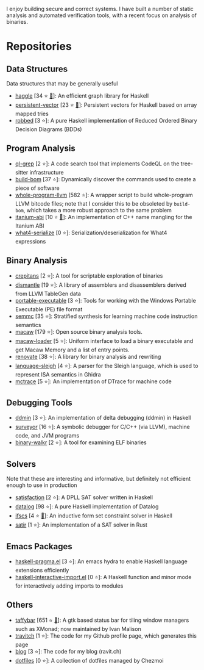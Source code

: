 I enjoy building secure and correct systems.  I have built a number of static analysis and automated verification tools, with a recent focus on analysis of binaries.

# Repositories

## Data Structures

Data structures that may be generally useful

- [haggle](https://github.com/travitch/haggle) [34 :star: [:book:](https://hackage.haskell.org/package/haggle)]: An efficient graph library for Haskell
- [persistent-vector](https://github.com/travitch/persistent-vector) [23 :star: [:book:](https://hackage.haskell.org/package/persistent-vector)]: Persistent vectors for Haskell based on array mapped tries
- [robbed](https://github.com/travitch/robbed) [3 :star:]: A pure Haskell implementation of Reduced Ordered Binary Decision Diagrams (BDDs)

## Program Analysis

- [ql-grep](https://github.com/travitch/ql-grep) [2 :star:]: A code search tool that implements CodeQL on the tree-sitter infrastructure
- [build-bom](https://github.com/travitch/build-bom) [37 :star:]: Dynamically discover the commands used to create a piece of software
- [whole-program-llvm](https://github.com/travitch/whole-program-llvm) [582 :star:]: A wrapper script to build whole-program LLVM bitcode files; note that I consider this to be obsoleted by `build-bom`, which takes a more robust approach to the same problem
- [itanium-abi](https://github.com/travitch/itanium-abi) [10 :star: [:book:](https://hackage.haskell.org/package/itanium-abi)]: An implementation of C++ name mangling for the Itanium ABI
- [what4-serialize](https://github.com/GaloisInc/what4-serialize) [0 :star:]: Serialization/deserialization for What4 expressions

## Binary Analysis

- [crepitans](https://github.com/travitch/crepitans) [2 :star:]: A tool for scriptable exploration of binaries
- [dismantle](https://github.com/GaloisInc/dismantle) [19 :star:]: A library of assemblers and disassemblers derived from LLVM TableGen data
- [portable-executable](https://github.com/GaloisInc/portable-executable) [3 :star:]: Tools for working with the Windows Portable Executable (PE) file format
- [semmc](https://github.com/GaloisInc/semmc) [35 :star:]: Stratified synthesis for learning machine code instruction semantics
- [macaw](https://github.com/GaloisInc/macaw) [179 :star:]: Open source binary analysis tools.
- [macaw-loader](https://github.com/GaloisInc/macaw-loader) [5 :star:]: Uniform interface to load a binary executable and get Macaw Memory and a list of entry points.
- [renovate](https://github.com/GaloisInc/renovate) [38 :star:]: A library for binary analysis and rewriting
- [language-sleigh](https://github.com/GaloisInc/language-sleigh) [4 :star:]: A parser for the Sleigh language, which is used to represent ISA semantics in Ghidra
- [mctrace](https://github.com/GaloisInc/mctrace) [5 :star:]: An implementation of DTrace for machine code

## Debugging Tools

- [ddmin](https://github.com/travitch/ddmin) [3 :star:]: An implementation of delta debugging (ddmin) in Haskell
- [surveyor](https://github.com/GaloisInc/surveyor) [16 :star:]: A symbolic debugger for C/C++ (via LLVM), machine code, and JVM programs
- [binary-walkr](https://github.com/travitch/binary-walkr) [2 :star:]: A tool for examining ELF binaries

## Solvers

Note that these are interesting and informative, but definitely not efficient enough to use in production

- [satisfaction](https://github.com/travitch/satisfaction) [2 :star:]: A DPLL SAT solver written in Haskell
- [datalog](https://github.com/travitch/datalog) [98 :star:]: A pure Haskell implementation of Datalog
- [ifscs](https://github.com/travitch/ifscs) [4 :star: [:book:](https://hackage.haskell.org/package/ifscs)]: An inductive form set constraint solver in Haskell
- [satir](https://github.com/travitch/satir) [1 :star:]: An implementation of a SAT solver in Rust

## Emacs Packages

- [haskell-pragma.el](https://github.com/travitch/haskell-pragma.el) [3 :star:]: An emacs hydra to enable Haskell language extensions efficiently
- [haskell-interactive-import.el](https://github.com/travitch/haskell-interactive-import.el) [0 :star:]: A Haskell function and minor mode for interactively adding imports to modules

## Others

- [taffybar](https://github.com/taffybar/taffybar) [651 :star: [:book:](https://hackage.haskell.org/package/taffybar)]: A gtk based status bar for tiling window managers such as XMonad; now maintained by Ivan Malison
- [travitch](https://github.com/travitch/travitch) [1 :star:]: The code for my Github profile page, which generates this page
- [blog](https://github.com/travitch/blog) [3 :star:]: The code for my blog (ravit.ch)
- [dotfiles](https://github.com/travitch/dotfiles) [0 :star:]: A collection of dotfiles managed by Chezmoi
